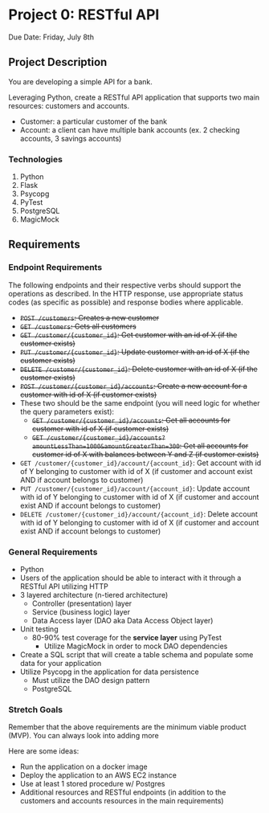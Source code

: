 # Project 0: RESTful API

Due Date: Friday, July 8th

## Project Description
You are developing a simple API for a bank.

Leveraging Python, create a RESTful API application that supports two main resources: customers and accounts.

* Customer: a particular customer of the bank
* Account: a client can have multiple bank accounts (ex. 2 checking accounts, 3 savings accounts)

### Technologies
1. Python
2. Flask
3. Psycopg
4. PyTest
5. PostgreSQL
6. MagicMock

## Requirements

### Endpoint Requirements
The following endpoints and their respective verbs should support the operations as described. In the HTTP response, use appropriate status codes (as specific as possible) and response bodies where applicable.

- ~~`POST /customers`: Creates a new customer~~
- ~~`GET /customers`: Gets all customers~~
- ~~`GET /customer/{customer_id}`: Get customer with an id of X (if the customer exists)~~
- ~~`PUT /customer/{customer_id}`: Update customer with an id of X (if the customer exists)~~
- ~~`DELETE /customer/{customer_id}`: Delete customer with an id of X (if the customer exists)~~
- ~~`POST /customer/{customer_id}/accounts`: Create a new account for a customer with id of X (if customer exists)~~
- These two should be the same endpoint (you will need logic for whether the query parameters exist):
    - ~~`GET /customer/{customer_id}/accounts`: Get all accounts for customer with id of X (if customer exists)~~
    - ~~`GET /customer/{customer_id}/accounts?amountLessThan=1000&amountGreaterThan=300`: Get all accounts for customer id of X with balances between Y and Z (if customer exists)~~
- `GET /customer/{customer_id}/account/{account_id}`: Get account with id of Y belonging to customer with id of X (if customer and account exist AND if account belongs to customer)
- `PUT /customer/{customer_id}/account/{account_id}`: Update account with id of Y belonging to customer with id of X (if customer and account exist AND if account belongs to customer)
- `DELETE /customer/{customer_id}/account/{account_id}`: Delete account with id of Y belonging to customer with id of X (if customer and account exist AND if account belongs to customer)

### General Requirements
- Python
- Users of the application should be able to interact with it through a RESTful API utilizing HTTP
- 3 layered architecture (n-tiered architecture)
    - Controller (presentation) layer
    - Service (business logic) layer
    - Data Access layer (DAO aka Data Access Object layer)
- Unit testing
    - 80-90% test coverage for the **service layer** using PyTest
        - Utilize MagicMock in order to mock DAO dependencies
- Create a SQL script that will create a table schema and populate some data for your application
- Utilize Psycopg in the application for data persistence
    - Must utilize the DAO design pattern
    - PostgreSQL

### Stretch Goals
Remember that the above requirements are the minimum viable product (MVP). You can always look into adding more

Here are some ideas:
- Run the application on a docker image
- Deploy the application to an AWS EC2 instance
- Use at least 1 stored procedure w/ Postgres
- Additional resources and RESTful endpoints (in addition to the customers and accounts resources in the main requirements)